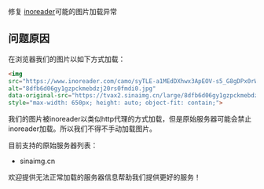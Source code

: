 修复 [inoreader](https://www.inoreader.com/)可能的图片加载异常

## 问题原因

在浏览器我们的图片以如下方式加载：

```html
<img 
src="https://www.inoreader.com/camo/syTLE-a1MEdDXhwx3ApEOV-s5_G8gDPx0rW5DvgKbE2Q,b64/aHR0cHM6Ly90dmF4Mi5zaW5haW1nLmNuL2xhcmdlLzhkZmI2ZDA2Z3kxZ3pwY2ttZWJkemoyMHJzMGZtZGkwLmpwZw" 
alt="8dfb6d06gy1gzpckmebdzj20rs0fmdi0.jpg" 
data-original-src="https://tvax2.sinaimg.cn/large/8dfb6d06gy1gzpckmebdzj20rs0fmdi0.jpg" 
style="max-width: 650px; height: auto; object-fit: contain;">
```

我们的图片被inoreader以类似http代理的方式加载，但是原始服务器可能会禁止inoreader加载。所以我们不得不手动加载图片。

目前支持的原始服务器列表：

* sinaimg.cn

欢迎提供无法正常加载的服务器信息帮助我们提供更好的服务！
